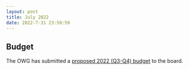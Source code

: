 ```yaml
---
layout: post
title: July 2022
date: 2022-7-31 23:59:59
---
```


## Budget

The OWG has submitted a [proposed 2022 (Q3-Q4) budget](/2022/07/07/plan.html) to the board.
